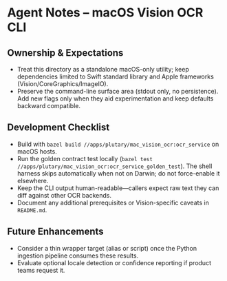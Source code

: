 # Agent Notes – macOS Vision OCR CLI

## Ownership & Expectations
- Treat this directory as a standalone macOS-only utility; keep dependencies limited to Swift
  standard library and Apple frameworks (Vision/CoreGraphics/ImageIO).
- Preserve the command-line surface area (stdout only, no persistence). Add new flags only when they
  aid experimentation and keep defaults backward compatible.

## Development Checklist
- Build with `bazel build //apps/plutary/mac_vision_ocr:ocr_service` on macOS hosts.
- Run the golden contract test locally (`bazel test //apps/plutary/mac_vision_ocr:ocr_service_golden_test`). The
  shell harness skips automatically when not on Darwin; do not force-enable it elsewhere.
- Keep the CLI output human-readable—callers expect raw text they can diff against other OCR
  backends.
- Document any additional prerequisites or Vision-specific caveats in `README.md`.

## Future Enhancements
- Consider a thin wrapper target (alias or script) once the Python ingestion pipeline consumes these
  results.
- Evaluate optional locale detection or confidence reporting if product teams request it.
